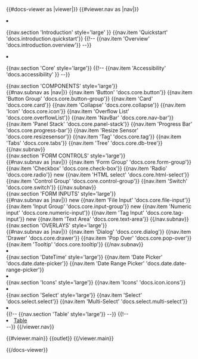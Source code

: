 {{#docs-viewer as |viewer|}}
{{#viewer.nav as |nav|}}
<li class="mt-8"></li>

{{nav.section 'Introduction'  style='large' }}
{{nav.item 'Quickstart' 'docs.introduction.quickstart'}}
{{!-- {{nav.item 'Overview' 'docs.introduction.overview'}} --}}

<li class="mt-8"></li>


{{nav.section 'Core' style='large'}}
{{!-- {{nav.item 'Accessibility' 'docs.accessibility' }} --}}
<div class="subnav-section">
    {{nav.section 'COMPONENTS' style='large'}}
</div>
{{#nav.subnav as |nav|}}
    {{nav.item 'Button' 'docs.core.button'}}
    {{nav.item 'Button Group' 'docs.core.button-group'}}
    {{nav.item 'Card' 'docs.core.card'}}
    {{nav.item 'Collapse' 'docs.core.collapse'}}
    {{nav.item 'Icon' 'docs.core.icon'}}
    {{nav.item 'Overflow List' 'docs.core.overflowList'}}
    {{nav.item 'NavBar' 'docs.core.nav-bar'}}
    {{nav.item 'Panel Stack' 'docs.core.panel-stack'}}
    {{nav.item 'Progress Bar' 'docs.core.progress-bar'}}
    {{nav.item 'Resize Sensor' 'docs.core.resizesensor'}}
    {{nav.item 'Tag' 'docs.core.tag'}}
    {{nav.item 'Tabs' 'docs.core.tabs'}}
    {{nav.item 'Tree' 'docs.core.db-tree'}}
{{/nav.subnav}}
<div class="subnav-section">
    {{nav.section 'FORM CONTROLS' style='large'}}
</div>
{{#nav.subnav as |nav|}}
    {{nav.item 'Form Group' 'docs.core.form-group'}}
    {{nav.item 'Checkbox' 'docs.core.check-box'}}
    {{nav.item 'Radio' 'docs.core.radio'}}
    <span class="bp3-tag bp3-intent-success bp3-minimal docs-nav-tag float-right">
    <span class="bp3-text-overflow-ellipsis bp3-fill">new  </span>
    </span>
    {{nav.item 'HTML select' 'docs.core.html-select'}}
    {{nav.item 'Control Group' 'docs.core.control-group'}}
    {{nav.item 'Switch' 'docs.core.switch'}} 
{{/nav.subnav}}

<div class="subnav-section">
    {{nav.section 'FORM INPUTS' style='large'}}
</div>
{{#nav.subnav as |nav|}}
     <span class="bp3-tag bp3-intent-success bp3-minimal docs-nav-tag float-right">
     <span class="bp3-text-overflow-ellipsis bp3-fill">new  </span>
    </span>
    {{nav.item 'File Input' 'docs.core.file-input'}}
    {{nav.item 'Input Group' 'docs.core.input-group'}}
     <span class="bp3-tag bp3-intent-success bp3-minimal docs-nav-tag float-right">
    <span class="bp3-text-overflow-ellipsis bp3-fill">new  </span>
    </span>
    {{nav.item 'Numeric input' 'docs.core.numeric-input'}}
    {{nav.item 'Tag Input' 'docs.core.tag-input'}}
     <span class="bp3-tag bp3-intent-success bp3-minimal docs-nav-tag float-right">
    <span class="bp3-text-overflow-ellipsis bp3-fill">new  </span>
    </span>
    {{nav.item 'Text Area' 'docs.core.text-area'}}
{{/nav.subnav}}
<div class="subnav-section">
    {{nav.section 'OVERLAYS' style='large'}}
</div>
{{#nav.subnav as |nav|}}
    {{nav.item 'Dialog' 'docs.core.dialog'}}
    {{nav.item 'Drawer' 'docs.core.drawer'}}
    {{nav.item 'Pop Over' 'docs.core.pop-over'}}
    {{nav.item 'Tooltip' 'docs.core.tooltip'}}
{{/nav.subnav}}



<li class="mt-8"></li>
{{nav.section 'DateTime' style='large'}}
{{nav.item 'Date Picker' 'docs.date.date-picker'}}
{{nav.item 'Date Range Picker' 'docs.date.date-range-picker'}}

<li class="mt-8"></li>
{{nav.section 'Icons' style='large'}}
{{nav.item 'Icons' 'docs.icon.icons'}}


<li class="mt-8"></li>
{{nav.section 'Select' style='large'}}
{{nav.item 'Select' 'docs.select.select'}}
{{nav.item 'Multi-Select' 'docs.select.multi-select'}}

<li class="mt-8"></li>
{{!-- {{nav.section 'Table' style='large'}} --}}
{{!-- <li class="docs-mt-2 docs-ml-4 docs-mb-1 docs-flex docs-items-center docs-text-sm">
<a href="https://dunkinbase.github.io/ember-elements-table/versions/master/scenarios/performance"  class="docs-text-grey-darker docs-no-underline hover:docs-underline ember-view">      Table
</a>
</li> --}}
{{/viewer.nav}}

{{#viewer.main}}
    <Render>
       {{outlet}}
    </Render>
{{/viewer.main}}

{{/docs-viewer}}